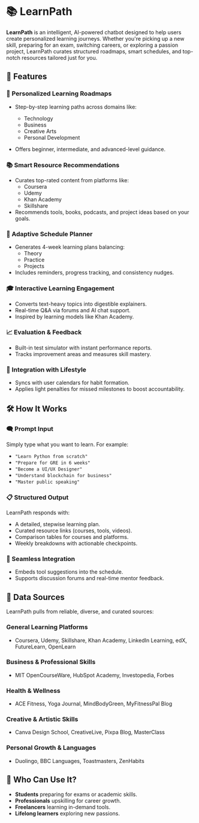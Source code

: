 # 📚 LearnPath

**LearnPath** is an intelligent, AI-powered chatbot designed to help users create personalized learning journeys. Whether you're picking up a new skill, preparing for an exam, switching careers, or exploring a passion project, LearnPath curates structured roadmaps, smart schedules, and top-notch resources tailored just for you.

## 🚀 Features
### 🧭 Personalized Learning Roadmaps
* Step-by-step learning paths across domains like:

  * Technology
  * Business
  * Creative Arts
  * Personal Development
* Offers beginner, intermediate, and advanced-level guidance.

### 📚 Smart Resource Recommendations
* Curates top-rated content from platforms like:
  * Coursera
  * Udemy
  * Khan Academy
  * Skillshare
* Recommends tools, books, podcasts, and project ideas based on your goals.

### 📅 Adaptive Schedule Planner
* Generates 4-week learning plans balancing:
  * Theory
  * Practice
  * Projects
* Includes reminders, progress tracking, and consistency nudges.

### 🎓 Interactive Learning Engagement
* Converts text-heavy topics into digestible explainers.
* Real-time Q\&A via forums and AI chat support.
* Inspired by learning models like Khan Academy.

### 📈 Evaluation & Feedback
* Built-in test simulator with instant performance reports.
* Tracks improvement areas and measures skill mastery.

### 🧘 Integration with Lifestyle
* Syncs with user calendars for habit formation.
* Applies light penalties for missed milestones to boost accountability.


## 🛠️ How It Works
### 🗨️ Prompt Input
Simply type what you want to learn. For example:
* `"Learn Python from scratch"`
* `"Prepare for GRE in 6 weeks"`
* `"Become a UI/UX Designer"`
* `"Understand blockchain for business"`
* `"Master public speaking"`

### 📋 Structured Output

LearnPath responds with:
* A detailed, stepwise learning plan.
* Curated resource links (courses, tools, videos).
* Comparison tables for courses and platforms.
* Weekly breakdowns with actionable checkpoints.

### 🔄 Seamless Integration
* Embeds tool suggestions into the schedule.
* Supports discussion forums and real-time mentor feedback.

## 📡 Data Sources
LearnPath pulls from reliable, diverse, and curated sources:

### General Learning Platforms
* Coursera, Udemy, Skillshare, Khan Academy, LinkedIn Learning, edX, FutureLearn, OpenLearn

### Business & Professional Skills
* MIT OpenCourseWare, HubSpot Academy, Investopedia, Forbes

### Health & Wellness
* ACE Fitness, Yoga Journal, MindBodyGreen, MyFitnessPal Blog

### Creative & Artistic Skills
* Canva Design School, CreativeLive, Pixpa Blog, MasterClass

### Personal Growth & Languages
* Duolingo, BBC Languages, Toastmasters, ZenHabits

## 🌟 Who Can Use It?
* **Students** preparing for exams or academic skills.
* **Professionals** upskilling for career growth.
* **Freelancers** learning in-demand tools.
* **Lifelong learners** exploring new passions.
